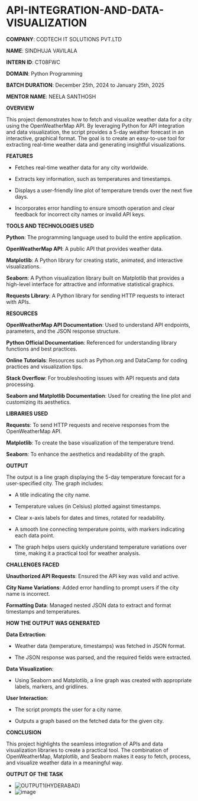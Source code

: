 # API-INTEGRATION-AND-DATA-VISUALIZATION

**COMPANY**: CODTECH IT SOLUTIONS PVT.LTD

**NAME**: SINDHUJA VAVILALA

**INTERN ID**: CT08FWC

**DOMAIN**: Python Programming

**BATCH DURATION**: December 25th, 2024 to January 25th, 2025

**MENTOR NAME**: NEELA SANTHOSH

**OVERVIEW**

This project demonstrates how to fetch and visualize weather data for a city using the OpenWeatherMap API. By leveraging Python for API integration and data visualization, the script provides a 5-day weather forecast in an interactive, graphical format. The goal is to create an easy-to-use tool for extracting real-time weather data and generating insightful visualizations.

**FEATURES**

 - Fetches real-time weather data for any city worldwide.
   
 - Extracts key information, such as temperatures and timestamps.
   
 - Displays a user-friendly line plot of temperature trends over the next five days.
   
 - Incorporates error handling to ensure smooth operation and clear feedback for incorrect city names or invalid API keys.

**TOOLS AND TECHNOLOGIES USED**

**Python**: The programming language used to build the entire application.

**OpenWeatherMap API**: A public API that provides weather data.

**Matplotlib**: A Python library for creating static, animated, and interactive visualizations.

**Seaborn**: A Python visualization library built on Matplotlib that provides a high-level interface for attractive and informative statistical graphics.

**Requests Library**: A Python library for sending HTTP requests to interact with APIs.

**RESOURCES**

**OpenWeatherMap API Documentation**: Used to understand API endpoints, parameters, and the JSON response structure.

**Python Official Documentation**: Referenced for understanding library functions and best practices.

**Online Tutorials**: Resources such as Python.org and DataCamp for coding practices and visualization tips.

**Stack Overflow**: For troubleshooting issues with API requests and data processing.

**Seaborn and Matplotlib Documentation**: Used for creating the line plot and customizing its aesthetics.

**LIBRARIES USED**

**Requests**: To send HTTP requests and receive responses from the OpenWeatherMap API.

**Matplotlib**: To create the base visualization of the temperature trend.

**Seaborn**: To enhance the aesthetics and readability of the graph.


**OUTPUT**

The output is a line graph displaying the 5-day temperature forecast for a user-specified city. The graph includes:
- A title indicating the city name.
  
- Temperature values (in Celsius) plotted against timestamps.

- Clear x-axis labels for dates and times, rotated for readability.
  
- A smooth line connecting temperature points, with markers indicating each data point.
  
- The graph helps users quickly understand temperature variations over time, making it a practical tool for weather analysis.

**CHALLENGES FACED**

**Unauthorized API Requests**: Ensured the API key was valid and active.

**City Name Variations**: Added error handling to prompt users if the city name is incorrect.

**Formatting Data**: Managed nested JSON data to extract and format timestamps and temperatures.

**HOW THE OUTPUT WAS GENERATED**

**Data Extraction**:
 - Weather data (temperature, timestamps) was fetched in JSON format.
   
 - The JSON response was parsed, and the required fields were extracted.

**Data Visualization**:
 - Using Seaborn and Matplotlib, a line graph was created with appropriate labels, markers, and gridlines.
   
**User Interaction**:
 - The script prompts the user for a city name.
   
 - Outputs a graph based on the fetched data for the given city.

**CONCLUSION**

This project highlights the seamless integration of APIs and data visualization libraries to create a practical tool. The combination of OpenWeatherMap, Matplotlib, and Seaborn makes it easy to fetch, process, and visualize weather data in a meaningful way.

**OUTPUT OF THE TASK**

 - ![OUTPUT1(HYDERABAD)](https://github.com/user-attachments/assets/ca51a029-8990-4b38-9647-3c35bc979972)
 - ![image](https://github.com/user-attachments/assets/e9d79c10-3ad6-4098-883b-bb6baccfb472)
